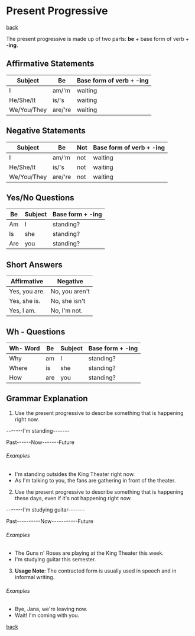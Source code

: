 # Present Progressive

[back](../README.md)

The present progressive is made up of two parts: **be** + base form of verb + **-ing**.

## Affirmative Statements

| Subject     | Be      | Base form of verb + -ing |
| ----------- | ------- | ------------------------ |
| I           | am/'m   | waiting                  |
| He/She/It   | is/'s   | waiting                  |
| We/You/They | are/'re | waiting                  |

## Negative Statements

| Subject     | Be      | Not | Base form of verb + -ing |
| ----------- | ------- | --- | ------------------------ |
| I           | am/'m   | not | waiting                  |
| He/She/It   | is/'s   | not | waiting                  |
| We/You/They | are/'re | not | waiting                  |

## Yes/No Questions

| Be  | Subject | Base form + -ing |
| --- | ------- | ---------------- |
| Am  | I       | standing?        |
| Is  | she     | standing?        |
| Are | you     | standing?        |

## Short Answers

| Affirmative   | Negative       |
| ------------- | -------------- |
| Yes, you are. | No, you aren't |
| Yes, she is.  | No, she isn't  |
| Yes, I am.    | No, I'm not.   |

## Wh - Questions

| Wh- Word | Be  | Subject | Base form + -ing |
| -------- | --- | ------- | ---------------- |
| Why      | am  | I       | standing?        |
| Where    | is  | she     | standing?        |
| How      | are | you     | standing?        |

## Grammar Explanation

1. Use the present progressive to describe something that is happening right now.

-------I'm standing-------

Past------Now-------Future

###### Examples

- I'm standing outsides the King Theater right now.
- As I'm talking to you, the fans are gathering in front of the theater.

2. Use the present progressive to describe something that is happening these days, even if it's not happening right now.

-------I'm studying guitar-------

Past----------Now-----------Future

###### Examples

- The Guns n' Roses are playing at the King Theater this week.
- I'm studying guitar this semester.

3. **Usage Note**: The contracted form is usually used in speech and in informal writing.

###### Examples

- Bye, Jana, we're leaving now.
- Wait! I'm coming with you.

[back](../README.md)

